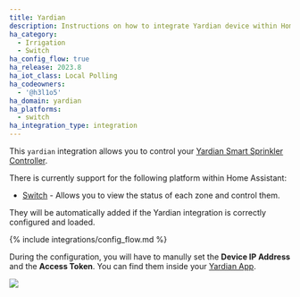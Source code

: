 ```yaml
---
title: Yardian
description: Instructions on how to integrate Yardian device within Home Assistant.
ha_category:
  - Irrigation
  - Switch
ha_config_flow: true
ha_release: 2023.8
ha_iot_class: Local Polling
ha_codeowners:
  - '@h3l1o5'
ha_domain: yardian
ha_platforms:
  - switch
ha_integration_type: integration
---
```


This `yardian` integration allows you to control your [Yardian Smart Sprinkler Controller](https://aeonmatrix.com/products/yardian-pro-smart-sprinkler-controller/).

There is currently support for the following platform within Home Assistant:

- [Switch](#switch) - Allows you to view the status of each zone and control them.

They will be automatically added if the Yardian integration is correctly configured and loaded.

{% include integrations/config_flow.md %}

During the configuration, you will have to manully set the **Device IP Address** and the **Access Token**. You can find them inside your [Yardian App](https://aeonmatrix.com/app/).

<p class='img'>
<img src='/images/screenshots/yardian_config_flow.jpg' />
</p>
